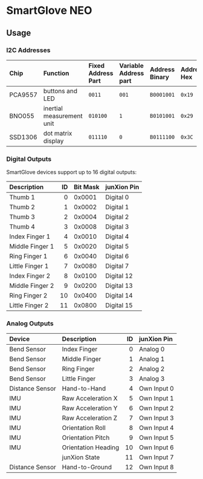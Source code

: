 # SmartGlove NEO

## Usage



### I2C Addresses

| Chip    | Function                  | Fixed Address Part | Variable Address part | Address Binary | Address Hex |
|:------- |:------------------------- |:------------------ |:--------------------- |:-------------- |:----------- |
| PCA9557 | buttons and LED           | `0011`             | `001`                 | `B0001001`     | `0x19`      |
| BNO055  | inertial measurement unit | `010100`           | `1`                   | `B0101001`     | `0x29`      |
| SSD1306 | dot matrix display        | `011110`           | `0`                   | `B0111100`     | `0x3C`      |

### Digital Outputs

SmartGlove devices support up to 16 digital outputs:

| Description     |  ID | Bit Mask | junXion Pin |
|:--------------- | ---:|:-------- |:----------- |
| Thumb 1         |   0 | 0x0001   | Digital 0   |
| Thumb 2         |   1 | 0x0002   | Digital 1   |
| Thumb 3         |   2 | 0x0004   | Digital 2   |
| Thumb 4         |   3 | 0x0008   | Digital 3   |
| Index Finger 1  |   4 | 0x0010   | Digital 4   |
| Middle Finger 1 |   5 | 0x0020   | Digital 5   |
| Ring Finger 1   |   6 | 0x0040   | Digital 6   |
| Little Finger 1 |   7 | 0x0080   | Digital 7   |
| Index Finger 2  |   8 | 0x0100   | Digital 12  |
| Middle Finger 2 |   9 | 0x0200   | Digital 13  |
| Ring Finger 2   |  10 | 0x0400   | Digital 14  |
| Little Finger 2 |  11 | 0x0800   | Digital 15  |

### Analog Outputs

| Device          | Description         |  ID | junXion Pin |
|:--------------- |:------------------- | ---:|:----------- |
| Bend Sensor     | Index Finger        |   0 | Analog 0    |
| Bend Sensor     | Middle Finger       |   1 | Analog 1    |
| Bend Sensor     | Ring Finger         |   2 | Analog 2    |
| Bend Sensor     | Little Finger       |   3 | Analog 3    |
| Distance Sensor | Hand-to-Hand        |   4 | Own Input 0 |
| IMU             | Raw Acceleration X  |   5 | Own Input 1 |
| IMU             | Raw Acceleration Y  |   6 | Own Input 2 |
| IMU             | Raw Acceleration Z  |   7 | Own Input 3 |
| IMU             | Orientation Roll    |   8 | Own Input 4 |
| IMU             | Orientation Pitch   |   9 | Own Input 5 |
| IMU             | Orientation Heading |  10 | Own Input 6 |
|                 | junXion State       |  11 | Own Input 7 |
| Distance Sensor | Hand-to-Ground      |  12 | Own Input 8 |
